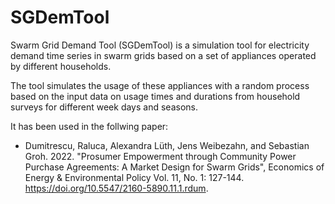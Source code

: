 # SGDemTool

Swarm Grid Demand Tool (SGDemTool) is a simulation tool for electricity demand time series in swarm grids based on a set of appliances operated by different households.

The tool simulates the usage of these appliances with a random process based on the input data on usage times and durations from household surveys for different week days and seasons.

It has been used in the follwing paper:
  * Dumitrescu, Raluca, Alexandra Lüth, Jens Weibezahn, and Sebastian Groh. 2022. "Prosumer Empowerment through Community Power Purchase Agreements: A Market Design for Swarm Grids", Economics of Energy & Environmental Policy Vol. 11, No. 1: 127-144. https://doi.org/10.5547/2160-5890.11.1.rdum.